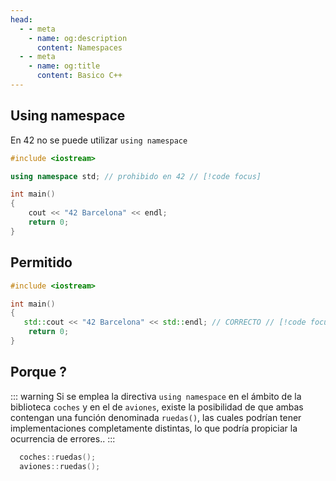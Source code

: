 ```yaml
---
head:
  - - meta
    - name: og:description
      content: Namespaces
  - - meta
    - name: og:title
      content: Basico C++
---
```

<script setup lang="ts">
import Woaos from '@theme/components/categoria.vue';

</script>


## Using namespace

En 42 no se puede utilizar `using namespace`

```cpp
#include <iostream>

using namespace std; // prohibido en 42 // [!code focus]

int main()
{
    cout << "42 Barcelona" << endl; 
    return 0;
}
```
## Permitido

```cpp
#include <iostream>

int main()
{
   std::cout << "42 Barcelona" << std::endl; // CORRECTO // [!code focus]
    return 0;
}
```

## Porque ?

 ::: warning Si se emplea la directiva `using namespace` en el ámbito de la biblioteca `coches` y en el de `aviones`, existe la posibilidad de que ambas contengan una función denominada `ruedas()`, las cuales podrían tener implementaciones completamente distintas, lo que podría propiciar la ocurrencia de errores.. 
 :::

```c++
  coches::ruedas();
  aviones::ruedas();
```

